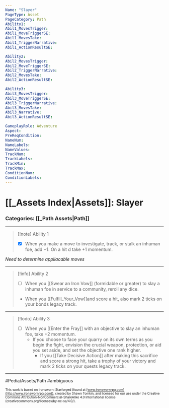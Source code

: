 ```yaml
---
Name: "Slayer"
PageType: Asset
PageCategory: Path
Ability1:
Abil1_MovesTrigger:
Abil1_MoveTriggerSE:
Abil1_MovesTake:
Abil1_TriggerNarrative:
Abil1_ActionResultSE:

Ability2:
Abil2_MovesTrigger:
Abil2_MoveTriggerSE:
Abil2_TriggerNarrative:
Abil2_MovesTake:
Abil2_ActionResultSE:

Ability3:
Abil3_MovesTrigger:
Abil3_MoveTriggerSE:
Abil3_TriggerNarrative:
Abil3_MovesTake:
Abil3_Narrative:
Abil3_ActionResultSE:

GameplayRole: Adventure
Aspect:
PreReqCondition: 
NameNum:
NameLabels:
NameValues:
TrackNum:
TrackLabels:
TrackMin:
TrackMax:
ConditionNum:
ConditionLabels:
---
```

# [[_Assets Index|Assets]]: Slayer
### Categories: [[_Path Assets|Path]]
___
> [!note] Ability 1
> - [x] When you make a move to investigate, track, or stalk an inhuman foe, add +1. On a hit d take +1 momentum.

*Need to determine appliacable moves*
___
> [!info] Ability 2
> - [ ] When you [[Swear an Iron Vow]] (formidable or greater) to slay a inhuman foe in service to a community, reroll any dice. 
> - When you [[Fulfill_Your_Vow]]and score a hit, also mark 2 ticks on your bonds legacy track.
___
> [!todo] Ability 3
> - [ ] When you [[Enter the Fray]] with an objective to slay an inhuman foe, take +2 momentum. 
> 	- If you choose to face your quarry on its own terms as you begin the fight, envision the crucial weapon, protection, or aid you set aside, and set the objective one rank higher.
> 		- If you [[Take Decisive Action]] after making this sacrifice and score a strong hit, take a trophy of your victory and mark 2 ticks on your quests legacy track.
___

#Pedia/Assets/Path 
#ambiguous 

<font size=-2>This work is based on Ironsworn: Starforged (found at [www.ironswornrpg.com](http://www.ironswornrpg.com)), created by Shawn Tomkin, and licensed for our use under the Creative Commons Attribution-NonCommercial-ShareAlike 4.0 International license  (creativecommons.org/licenses/by-nc-sa/4.0/).</font>